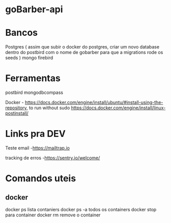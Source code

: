 # goBarber-api

# Bancos
  Postgres ( assim que subir o docker do postgres, criar um novo database dentro do postbird com o nome de gobarber para que a migrations rode os seeds )
  mongo
  firebird

# Ferramentas
  postbird
  mongodbcompass

  Docker - https://docs.docker.com/engine/install/ubuntu/#install-using-the-repository, to run without sudo https://docs.docker.com/engine/install/linux-postinstall/
# Links pra DEV
  Teste email
   -https://mailtrap.io

  tracking de erros
   -https://sentry.io/welcome/

# Comandos uteis
## docker
  docker ps lista contaniers
  docker ps -a todos os containers
  docker stop para container
  docker rm remove o container
